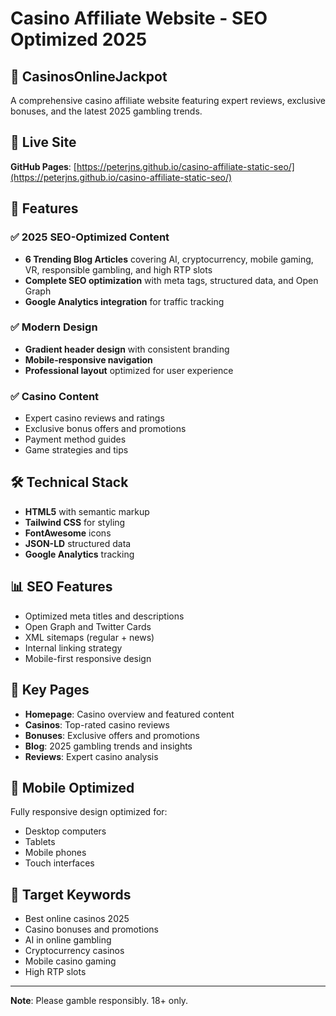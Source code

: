 # Casino Affiliate Website - SEO Optimized 2025

## 🎰 CasinosOnlineJackpot

A comprehensive casino affiliate website featuring expert reviews, exclusive bonuses, and the latest 2025 gambling trends.

## 🚀 Live Site

**GitHub Pages**: [https://peterjns.github.io/casino-affiliate-static-seo/](https://peterjns.github.io/casino-affiliate-static-seo/)

## 📝 Features

### ✅ 2025 SEO-Optimized Content
- **6 Trending Blog Articles** covering AI, cryptocurrency, mobile gaming, VR, responsible gambling, and high RTP slots
- **Complete SEO optimization** with meta tags, structured data, and Open Graph
- **Google Analytics integration** for traffic tracking

### ✅ Modern Design
- **Gradient header design** with consistent branding
- **Mobile-responsive navigation** 
- **Professional layout** optimized for user experience

### ✅ Casino Content
- Expert casino reviews and ratings
- Exclusive bonus offers and promotions
- Payment method guides
- Game strategies and tips

## 🛠 Technical Stack

- **HTML5** with semantic markup
- **Tailwind CSS** for styling
- **FontAwesome** icons
- **JSON-LD** structured data
- **Google Analytics** tracking

## 📊 SEO Features

- Optimized meta titles and descriptions
- Open Graph and Twitter Cards
- XML sitemaps (regular + news)
- Internal linking strategy
- Mobile-first responsive design

## 🔗 Key Pages

- **Homepage**: Casino overview and featured content
- **Casinos**: Top-rated casino reviews
- **Bonuses**: Exclusive offers and promotions
- **Blog**: 2025 gambling trends and insights
- **Reviews**: Expert casino analysis

## 📱 Mobile Optimized

Fully responsive design optimized for:
- Desktop computers
- Tablets
- Mobile phones
- Touch interfaces

## 🎯 Target Keywords

- Best online casinos 2025
- Casino bonuses and promotions
- AI in online gambling
- Cryptocurrency casinos
- Mobile casino gaming
- High RTP slots

---

**Note**: Please gamble responsibly. 18+ only.